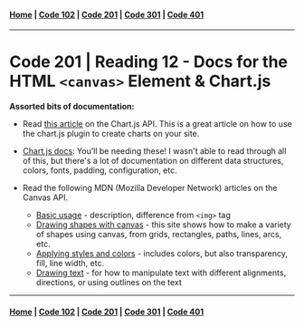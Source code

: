 #### [Home](../README.md) | [Code 102](../102main.md) | [Code 201](../201main.md) | [Code 301](../301main.md) | [Code 401](../401main.md)
***
# Code 201 | Reading 12 - Docs for the HTML `<canvas>` Element & Chart.js

**Assorted bits of documentation:**
- Read [this article](https://www.webdesignerdepot.com/2013/11/easily-create-stunning-animated-charts-with-chart-js/) on the Chart.js API.
    This is a great article on how to use the chart.js plugin to create charts on your site. 

- [Chart.js docs](http://www.chartjs.org/docs/): You’ll be needing these!
    I wasn't able to read through all of this, but there's a lot of documentation on different data structures, colors, fonts, padding, configuration, etc. 

- Read the following MDN (Mozilla Developer Network) articles on the Canvas API.
    - [Basic usage](https://developer.mozilla.org/en-US/docs/Web/API/Canvas_API/Tutorial/Basic_usage) - description, difference from `<img>` tag
    - [Drawing shapes with canvas](https://developer.mozilla.org/en-US/docs/Web/API/Canvas_API/Tutorial/Drawing_shapes) - this site shows how to make a variety of shapes using canvas, from grids, rectangles, paths, lines, arcs, etc.
    - [Applying styles and colors](https://developer.mozilla.org/en-US/docs/Web/API/Canvas_API/Tutorial/Applying_styles_and_colors) - includes colors, but also transparency, fill, line width, etc.
    - [Drawing text](https://developer.mozilla.org/en-US/docs/Web/API/Canvas_API/Tutorial/Drawing_text) - for how to manipulate text with different alignments, directions, or using outlines on the text



***
#### [Home](../README.md) | [Code 102](../102main.md) | [Code 201](../201main.md) | [Code 301](../301main.md) | [Code 401](../401main.md)